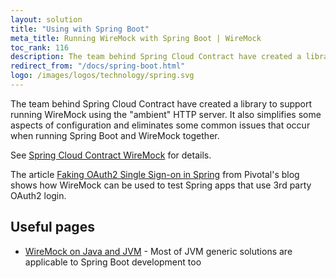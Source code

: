 ```yaml
---
layout: solution
title: "Using with Spring Boot"
meta_title: Running WireMock with Spring Boot | WireMock
toc_rank: 116
description: The team behind Spring Cloud Contract have created a library to support running WireMock using the “ambient” HTTP server
redirect_from: "/docs/spring-boot.html"
logo: /images/logos/technology/spring.svg
---
```


The team behind Spring Cloud Contract have created a library to support running WireMock using the "ambient" HTTP server.
It also simplifies some aspects of configuration and eliminates some common issues that occur when running Spring Boot and WireMock together.

See [Spring Cloud Contract WireMock](https://docs.spring.io/spring-cloud-contract/docs/current/reference/html/project-features.html#features-wiremock) for details.

The article [Faking OAuth2 Single Sign-on in Spring](https://engineering.pivotal.io/post/faking_oauth_sso/)
from Pivotal's blog shows how WireMock can be used to test Spring apps that use 3rd party OAuth2 login.

## Useful pages

- [WireMock on Java and JVM](../solutions/jvm) - Most of JVM generic solutions are applicable to Spring Boot  development too
